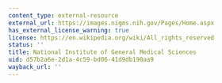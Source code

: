 ```yaml
---
content_type: external-resource
external_url: https://images.nigms.nih.gov/Pages/Home.aspx
has_external_license_warning: true
license: https://en.wikipedia.org/wiki/All_rights_reserved
status: ''
title: National Institute of General Medical Sciences
uid: d57b2a6e-2d1a-4c59-bd06-41d9db190aa9
wayback_url: ''
---
```

